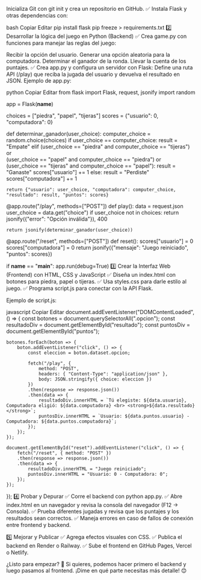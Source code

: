 Inicializa Git con git init y crea un repositorio en GitHub.
✅ Instala Flask y otras dependencias con:

bash
Copiar
Editar
pip install flask
pip freeze > requirements.txt
2️⃣ Desarrollar la lógica del juego en Python (Backend)
✅ Crea game.py con funciones para manejar las reglas del juego:

Recibir la opción del usuario.
Generar una opción aleatoria para la computadora.
Determinar el ganador de la ronda.
Llevar la cuenta de los puntajes.
✅ Crea app.py y configura un servidor con Flask:
Define una ruta API (/play) que reciba la jugada del usuario y devuelva el resultado en JSON.
Ejemplo de app.py:

python
Copiar
Editar
from flask import Flask, request, jsonify
import random

app = Flask(__name__)

choices = ["piedra", "papel", "tijeras"]
scores = {"usuario": 0, "computadora": 0}

def determinar_ganador(user_choice):
    computer_choice = random.choice(choices)
    if user_choice == computer_choice:
        result = "Empate"
    elif (user_choice == "piedra" and computer_choice == "tijeras") or \
         (user_choice == "papel" and computer_choice == "piedra") or \
         (user_choice == "tijeras" and computer_choice == "papel"):
        result = "Ganaste"
        scores["usuario"] += 1
    else:
        result = "Perdiste"
        scores["computadora"] += 1

    return {"usuario": user_choice, "computadora": computer_choice, "resultado": result, "puntos": scores}

@app.route("/play", methods=["POST"])
def play():
    data = request.json
    user_choice = data.get("choice")
    if user_choice not in choices:
        return jsonify({"error": "Opción inválida"}), 400

    return jsonify(determinar_ganador(user_choice))

@app.route("/reset", methods=["POST"])
def reset():
    scores["usuario"] = 0
    scores["computadora"] = 0
    return jsonify({"mensaje": "Juego reiniciado", "puntos": scores})

if __name__ == "__main__":
    app.run(debug=True)
3️⃣ Crear la Interfaz Web (Frontend) con HTML, CSS y JavaScript
✅ Diseña un index.html con botones para piedra, papel o tijeras.
✅ Usa styles.css para darle estilo al juego.
✅ Programa script.js para conectar con la API Flask.

Ejemplo de script.js:

javascript
Copiar
Editar
document.addEventListener("DOMContentLoaded", () => {
    const botones = document.querySelectorAll(".opcion");
    const resultadoDiv = document.getElementById("resultado");
    const puntosDiv = document.getElementById("puntos");

    botones.forEach(boton => {
        boton.addEventListener("click", () => {
            const eleccion = boton.dataset.opcion;

            fetch("/play", {
                method: "POST",
                headers: { "Content-Type": "application/json" },
                body: JSON.stringify({ choice: eleccion })
            })
            .then(response => response.json())
            .then(data => {
                resultadoDiv.innerHTML = `Tú elegiste: ${data.usuario}, Computadora eligió: ${data.computadora} <br> <strong>${data.resultado}</strong>`;
                puntosDiv.innerHTML = `Usuario: ${data.puntos.usuario} - Computadora: ${data.puntos.computadora}`;
            });
        });
    });

    document.getElementById("reset").addEventListener("click", () => {
        fetch("/reset", { method: "POST" })
        .then(response => response.json())
        .then(data => {
            resultadoDiv.innerHTML = "Juego reiniciado";
            puntosDiv.innerHTML = "Usuario: 0 - Computadora: 0";
        });
    });
});
4️⃣ Probar y Depurar
✅ Corre el backend con python app.py.
✅ Abre index.html en un navegador y revisa la consola del navegador (F12 → Consola).
✅ Prueba diferentes jugadas y revisa que los puntajes y los resultados sean correctos.
✅ Maneja errores en caso de fallos de conexión entre frontend y backend.

5️⃣ Mejorar y Publicar
✅ Agrega efectos visuales con CSS.
✅ Publica el backend en Render o Railway.
✅ Sube el frontend en GitHub Pages, Vercel o Netlify.

¿Listo para empezar? 🚀
Si quieres, podemos hacer primero el backend y luego pasamos al frontend. ¡Dime en qué parte necesitas más detalle! 😊